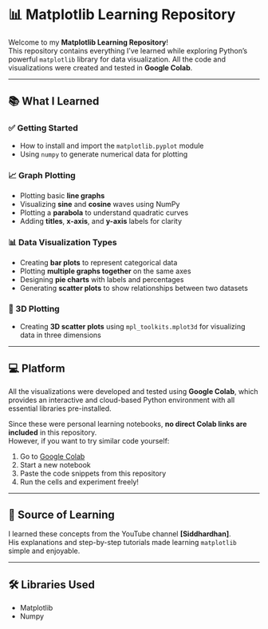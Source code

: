 # 📊 Matplotlib Learning Repository

Welcome to my **Matplotlib Learning Repository**!  
This repository contains everything I’ve learned while exploring Python’s powerful `matplotlib` library for data visualization. All the code and visualizations were created and tested in **Google Colab**.

---

## 📚 What I Learned

### ✅ Getting Started
- How to install and import the `matplotlib.pyplot` module
- Using `numpy` to generate numerical data for plotting

### 📈 Graph Plotting
- Plotting basic **line graphs**
- Visualizing **sine** and **cosine** waves using NumPy
- Plotting a **parabola** to understand quadratic curves
- Adding **titles**, **x-axis**, and **y-axis** labels for clarity

### 📊 Data Visualization Types
- Creating **bar plots** to represent categorical data
- Plotting **multiple graphs together** on the same axes
- Designing **pie charts** with labels and percentages
- Generating **scatter plots** to show relationships between two datasets

### 🧭 3D Plotting
- Creating **3D scatter plots** using `mpl_toolkits.mplot3d` for visualizing data in three dimensions

---

## 💻 Platform

All the visualizations were developed and tested using **Google Colab**, which provides an interactive and cloud-based Python environment with all essential libraries pre-installed.

Since these were personal learning notebooks, **no direct Colab links are included** in this repository.  
However, if you want to try similar code yourself:

1. Go to [Google Colab](https://colab.research.google.com/)
2. Start a new notebook
3. Paste the code snippets from this repository
4. Run the cells and experiment freely!

---

## 🎥 Source of Learning

I learned these concepts from the YouTube channel **[Siddhardhan]**.  
His explanations and step-by-step tutorials made learning `matplotlib` simple and enjoyable.  


---

## 🛠️ Libraries Used

- Matplotlib
- Numpy



